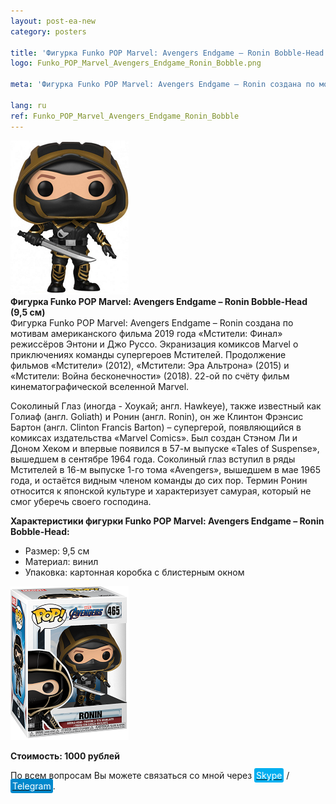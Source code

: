 ```yaml
---
layout: post-ea-new
category: posters

title: 'Фигурка Funko POP Marvel: Avengers Endgame – Ronin Bobble-Head (9,5 см)'
logo: Funko_POP_Marvel_Avengers_Endgame_Ronin_Bobble.png

meta: 'Фигурка Funko POP Marvel: Avengers Endgame – Ronin создана по мотивам американского фильма 2019 года «Мстители: Финал» режиссёров Энтони и Джо Руссо. Экранизация комиксов Marvel о приключениях команды супергероев Мстителей. Продолжение фильмов «Мстители» (2012), «Мстители: Эра Альтрона» (2015) и «Мстители: Война бесконечности» (2018). 22-ой по счёту фильм кинематографической вселенной Marvel'

lang: ru
ref: Funko_POP_Marvel_Avengers_Endgame_Ronin_Bobble
---
```


<a data-fancybox="gallery" href="/img/souvenirs/Funko_POP_Marvel_Avengers_Endgame_Ronin_Bobble.png"><img src="/img/souvenirs/Funko_POP_Marvel_Avengers_Endgame_Ronin_Bobble.png" alt=""></a>  
**Фигурка Funko POP Marvel: Avengers Endgame – Ronin Bobble-Head (9,5 см)**  
Фигурка Funko POP Marvel: Avengers Endgame – Ronin создана по мотивам американского фильма 2019 года «Мстители: Финал» режиссёров Энтони и Джо Руссо. Экранизация комиксов Marvel о приключениях команды супергероев Мстителей. Продолжение фильмов «Мстители» (2012), «Мстители: Эра Альтрона» (2015) и «Мстители: Война бесконечности» (2018). 22-ой по счёту фильм кинематографической вселенной Marvel.

Соколиный Глаз (иногда - Хоукай; англ. Hawkeye), также известный как Голиаф (англ. Goliath) и Ронин (англ. Ronin), он же Клинтон Фрэнсис Бартон (англ. Clinton Francis Barton) – супергерой, появляющийся в комиксах издательства «Marvel Comics». Был создан Стэном Ли и Доном Хеком и впервые появился в 57-м выпуске «Tales of Suspense», вышедшем в сентябре 1964 года. Соколиный глаз вступил в ряды Мстителей в 16-м выпуске 1-го тома «Avengers», вышедшем в мае 1965 года, и остаётся видным членом команды до сих пор. Термин Ронин относится к японской культуре и характеризует самурая, который не смог уберечь своего господина.

**Характеристики фигурки Funko POP Marvel: Avengers Endgame – Ronin Bobble-Head:**

- Размер: 9,5 см
- Материал: винил
- Упаковка: картонная коробка с блистерным окном

<a data-fancybox="gallery" href="/img/souvenirs/Funko_POP_Marvel_Avengers_Endgame_Ronin_Bobble (1).png"><img src="/img/souvenirs/Funko_POP_Marvel_Avengers_Endgame_Ronin_Bobble (1).png" alt=""></a>

**Стоимость: 1000 рублей**

По всем вопросам Вы можете связаться со мной через <a href="skype:chutkoy89?call" target="_blank"><span style="background-color:#00aff0; color:white; padding:3px; border-radius: 3px">Skype</span></a> / <a href="https://t.me/chutkoy" target="_blank"><span style="background-color:#0088cc; color:white; padding:3px; border-radius: 3px">Telegram</span></a>.